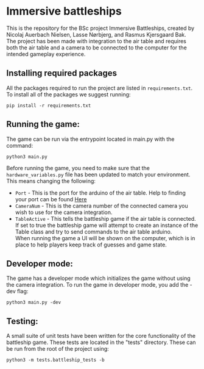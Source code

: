 # Immersive battleships
This is the repository for the BSc project Immersive Battleships, created by Nicolaj Auerbach Nielsen, Lasse Nørbjerg, and Rasmus Kjersgaard Bak.\
The project has been made with integration to the air table and requires both the air table and a camera to be connected to the computer for the intended gameplay experience.

## Installing required packages
All the packages required to run the project are listed in `requirements.txt`. To install all of the packages we suggest running:
```
pip install -r requirements.txt
```

## Running the game:
The game can be run via the entrypoint located in main.py with the command:
```
python3 main.py 
```
Before running the game, you need to make sure that the `hardware_variables.py` file has been updated to match your environment. This means changing the following:
- `Port` - This is the port for the arduino of the air table. Help to finding your port can be found [Here](https://www.mathworks.com/help/matlab/supportpkg/find-arduino-port-on-windows-mac-and-linux.html)
- `CameraNum` - This is the camera number of the connected camera you wish to use for the camera integration.
- `TableActive` - This tells the battleship game if the air table is connected. If set to true the battleship game will attempt to create an instance of the Table class and try to send commands to the air table arduino.\
When running the game a UI will be shown on the computer, which is in place to help players keep track of guesses and game state.

## Developer mode:
The game has a developer mode which initializes the game without using the camera integration. To run the game in developer mode, you add the -dev flag:
```
python3 main.py -dev
```

## Testing:
A small suite of unit tests have been written for the core functionality of the battleship game. These tests are located in the "tests" directory. These can be run from the root of the project using:
```
python3 -m tests.battleship_tests -b
```
